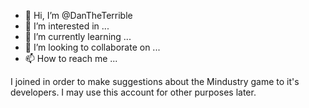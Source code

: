- 👋 Hi, I’m @DanTheTerrible
- 👀 I’m interested in ...
- 🌱 I’m currently learning ...
- 💞️ I’m looking to collaborate on ...
- 📫 How to reach me ...

<!---
DanTheTerrible/DanTheTerrible is a ✨ special ✨ repository because its `README.md` (this file) appears on your GitHub profile.
You can click the Preview link to take a look at your changes.
--->
I joined in order to make suggestions about the Mindustry game to it's developers.  I may use this account for other purposes later.
